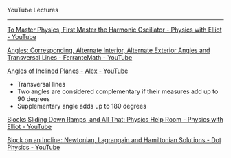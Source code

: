 YouTube Lectures

- - - -

[To Master Physics, First Master the Harmonic Oscillator - Physics with Elliot - YouTube](https://youtu.be/bmGqhM-tUk4?si=O2vY8m2jhTny7gOF)

[Angles: Corresponding, Alternate Interior, Alternate Exterior Angles and Transversal Lines - FerranteMath - YouTube](https://youtu.be/00Mwp2W8jnU?si=a8klJi4xD54f_NN6)

[Angles of Inclined Planes - Alex - YouTube](https://youtu.be/yr1B7xNxE0Q?si=KbiP2G8QaBhafHf9)

* Transversal lines
* Two angles are considered complementary if their measures add up to 90 degrees
* Supplementary angle adds up to 180 degrees

[Blocks Sliding Down Ramps, and All That: Physics Help Room - Physics with Elliot - YouTube](https://youtu.be/zHSOKywdvjw?si=t7KGdk0bsds18Alh)

[Block on an Incline: Newtonian, Lagrangain and Hamiltonian Solutions - Dot Physics - YouTube](https://youtu.be/MJrnUNwEe4g?si=rzgS2RR191zITTEd)
